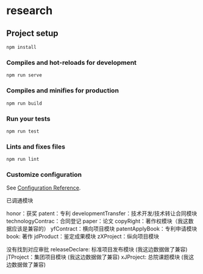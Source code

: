 # research

## Project setup
```
npm install
```

### Compiles and hot-reloads for development
```
npm run serve
```

### Compiles and minifies for production
```
npm run build
```

### Run your tests
```
npm run test
```

### Lints and fixes files
```
npm run lint
```

### Customize configuration
See [Configuration Reference](https://cli.vuejs.org/config/).


已调通模块

honor：获奖
patent：专利
developmentTransfer：技术开发/技术转让合同模块
technologyContrac：合同登记
paper：论文
copyRight：著作权模块（我这数据应该是兼容的）
yfContract：横向项目模块
patentApplyBook：专利申请模块
book: 著作
jdProduct：鉴定成果模块
zXProject：纵向项目模块



没有找到对应审批
releaseDeclare: 标准项目发布模块 (我这边数据做了兼容)
jTProject：集团项目模块 (我这边数据做了兼容)
xJProject: 总院课题模块 (我这边数据做了兼容)


